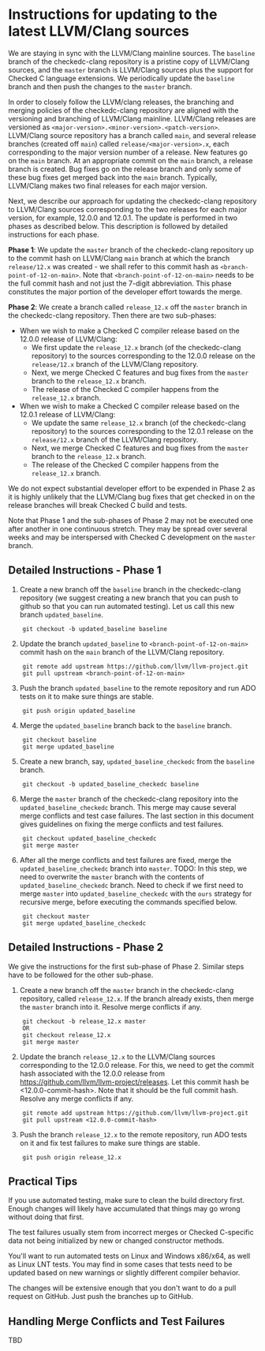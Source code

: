 # Instructions for updating to the latest LLVM/Clang sources

We are staying in sync with the LLVM/Clang mainline sources. The `baseline`
branch of the checkedc-clang repository is a pristine copy of LLVM/Clang sources,
and the `master` branch is LLVM/Clang sources plus the support for Checked C
language extensions. We periodically update the `baseline` branch and then push
the changes to the `master` branch.

In order to closely follow the LLVM/clang releases, the branching and merging
policies of the checkedc-clang repository are aligned with the versioning and
branching of LLVM/Clang mainline. LLVM/Clang releases are versioned as
`<major-version>.<minor-version>.<patch-version>`. LLVM/Clang source repository
has a branch called `main`, and several release branches (created off `main`)
called `release/<major-version>.x`, each corresponding to the major version
number of a release. New features go on the `main` branch. At an appropriate
commit on the `main` branch, a release branch is created. Bug fixes go on the
release branch and only some of these bug fixes get merged back into the `main`
branch. Typically, LLVM/Clang makes two final releases for each major version.

Next, we describe our approach for updating the checkedc-clang repository to
LLVM/Clang sources corresponding to the two releases for each major version,
for example, 12.0.0 and 12.0.1. The update is performed in two phases as
described below. This description is followed by detailed instructions for each
phase.

**Phase 1**: We update the `master` branch of the checkedc-clang repository up
to the commit hash on LLVM/Clang `main` branch at which the branch `release/12.x`
was created - we shall refer to this commit hash as
`<branch-point-of-12-on-main>`. Note that `<branch-point-of-12-on-main>` needs
to be the full commit hash and not just the 7-digit abbreviation. This phase
constitutes the major portion of the developer effort towards the merge.

**Phase 2**: We create a branch called `release_12.x` off the `master`
branch in the checkedc-clang repository. Then there are two sub-phases:
   - When we wish to make a Checked C compiler release based on the 12.0.0
   release of LLVM/Clang:
      - We first update the `release_12.x` branch (of the checkedc-clang
      repository) to the sources corresponding to the 12.0.0 release on the
      `release/12.x` branch of the LLVM/Clang repository.
      - Next, we merge Checked C features and bug fixes from the `master` branch
      to the `release_12.x` branch.
      - The release of the Checked C compiler happens from the `release_12.x`
      branch.
   - When we wish to make a Checked C compiler release based on the 12.0.1
   release of LLVM/Clang:
      - We update the same `release_12.x` branch (of the checkedc-clang
      repository) to the sources corresponding to the 12.0.1 release on the
      `release/12.x` branch of the LLVM/Clang repository.
      - Next, we merge Checked C features and bug fixes from the `master` branch
      to the `release_12.x` branch.
      - The release of the Checked C compiler happens from the `release_12.x`
      branch.
      

We do not expect substantial developer effort to be expended in Phase 2 as it is
highly unlikely that the LLVM/Clang bug fixes that get checked in on the release
branches will break Checked C build and tests. 

Note that Phase 1 and the sub-phases of Phase 2 may not be executed one after
another in one continuous stretch. They may be spread over several weeks and may
be interspersed with Checked C development on the `master` branch.

## Detailed Instructions - Phase 1

1. Create a new branch off the `baseline` branch in the checkedc-clang
repository (we suggest creating a new branch that you can push to github so that
you can run automated testing). Let us call this new branch `updated_baseline`.
```        
    git checkout -b updated_baseline baseline
```     
2. Update the branch `updated_baseline` to `<branch-point-of-12-on-main>` commit
hash on the `main` branch of the LLVM/Clang repository.
```
    git remote add upstream https://github.com/llvm/llvm-project.git 
    git pull upstream <branch-point-of-12-on-main>
```
3. Push the branch `updated_baseline` to the remote repository and run ADO tests
on it to make sure things are stable.
```
    git push origin updated_baseline
```
4. Merge the `updated_baseline` branch back to the `baseline` branch.
```
    git checkout baseline
    git merge updated_baseline
```
5. Create a new branch, say, `updated_baseline_checkedc` from the `baseline`
branch.
```
    git checkout -b updated_baseline_checkedc baseline
```
6. Merge the `master` branch of the checkedc-clang repository into the
`updated_baseline_checkedc` branch. This merge may cause several merge
conflicts and test case failures. The last section in this document gives
guidelines on fixing the merge conflicts and test failures.
```
    git checkout updated_baseline_checkedc
    git merge master
``` 
6. After all the merge conflicts and test failures are fixed, merge the
`updated_baseline_checkedc` branch into `master`.
TODO: In this step, we need to overwrite the `master` branch with the contents
of `updated_baseline_checkedc` branch. Need to check if we first need to merge
`master` into `updated_baseline_checkedc` with the `ours` strategy for
recursive merge, before executing the commands specified below.
```
    git checkout master
    git merge updated_baseline_checkedc
```

## Detailed Instructions - Phase 2
We give the instructions for the first sub-phase of Phase 2. Similar steps
have to be followed for the other sub-phase.

1. Create a new branch off the `master` branch in the checkedc-clang
repository, called `release_12.x`. If the branch already exists, then merge the
`master` branch into it. Resolve merge conflicts if any.
```        
    git checkout -b release_12.x master
    OR
    git checkout release_12.x
    git merge master
```     
2. Update the branch `release_12.x` to the LLVM/Clang sources corresponding to
the 12.0.0 release. For this, we need to get the commit hash associated with the
12.0.0 release from https://github.com/llvm/llvm-project/releases. Let this 
commit hash be <12.0.0-commit-hash>. Note that it should be the full commit hash.
Resolve any merge conflicts if any.
```
    git remote add upstream https://github.com/llvm/llvm-project.git
    git pull upstream <12.0.0-commit-hash>
```
3. Push the branch `release_12.x` to the remote repository, run ADO tests
on it and fix test failures to make sure things are stable.
```
    git push origin release_12.x
```
## Practical Tips

If you use automated testing, make sure to clean the build directory first.
Enough changes will likely have accumulated that things may go wrong without
doing that first.

The test failures usually stem from incorrect merges or Checked C-specific data
not being initialized by new or changed constructor methods.

You'll want to run automated tests on Linux and Windows x86/x64, as well as
Linux LNT tests.  You may find in some cases that tests need to be updated
based on new warnings or slightly different compiler behavior.

The changes will be extensive enough that you don't want to do a pull request
on GitHub.  Just push the branches up to GitHub.


## Handling Merge Conflicts and Test Failures

TBD
